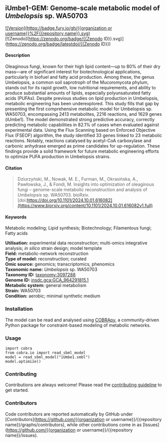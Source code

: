 ## iUmbe1-GEM: Genome-scale metabolic model of *Umbelopsis* sp. WA50703 

[![Version](https://badge.fury.io/gh/{{organization or username}}%2F{{repository name}}.svg)](https://badge.fury.io/gh/sysbiochalmers/yeast-gem)  
[![Zenodo](https://zenodo.org/badge/{{Zenodo ID}}.svg)](https://zenodo.org/badge/latestdoi/{{Zenodo ID}}) 


#### Description

Oleaginous fungi, known for their high lipid content—up to 80% of their dry mass—are of significant interest for biotechnological applications, particularly in biofuel and fatty acid production. Among these, the genus Umbelopsis, a common soil saprotroph of the Mucoromycota phylum, stands out for its rapid growth, low nutritional requirements, and ability to produce substantial amounts of lipids, especially polyunsaturated fatty acids (PUFAs). Despite previous studies on lipid production in Umbelopsis, metabolic engineering has been underexplored. This study fills that gap by presenting the first comprehensive metabolic model for Umbelopsis sp. WA50703, encompassing 2413 metabolites, 2216 reactions, and 1629 genes (iUmbe1). The model demonstrated strong predictive accuracy, correctly predicting metabolic capabilities in 82.1% of cases when evaluated against experimental data. Using the Flux Scanning based on Enforced Objective Flux (FSEOF) algorithm, the study identified 33 genes linked to 23 metabolic reactions. Notably, reactions catalysed by acetyl-CoA carboxylase and carbonic anhydrase emerged as prime candidates for up-regulation. These findings provide a solid framework for future metabolic engineering efforts to optimize PUFA production in Umbelopsis strains.

#### Citation

  > Dziurzyński, M., Nowak, M. E., Furman, M., Okrasińska, A., Pawłowska, J., & Fondi, M. Insights into optimization of oleaginous fungi – genome-scale metabolic reconstruction and analysis of *Umbelopsis* sp. WA50703. bioRxiv.  [doi:https://doi.org/10.1101/2024.10.01.616082](https://www.biorxiv.org/content/10.1101/2024.10.01.616082v1.full)



#### Keywords

Metabolic modeling; Lipid synthesis; Biotechnology; Filamentous fungi; Fatty acids

**Utilisation:** experimental data reconstruction; multi-omics integrative analysis; _in silico_ strain design; model template   
**Field:** metabolic-network reconstruction   
**Type of model:** reconstruction; curated  
**Omic source:** genomics; transcriptomics, phenomics  
**Taxonomic name:** _Umbelopsis_  sp. WA50703  
**Taxonomy ID:** [taxonomy:3097288](https://identifiers.org/taxonomy:3097288)  
**Genome ID:** [insdc.gca:GCA_964291815.1](https://identifiers.org/insdc.gca:GCA_964291815.1)  
**Metabolic system:** general metabolism  
**Strain:** WA50703  
**Condition:** aerobic; minimal synthetic medium  


### Installation

The model can be read and analysed using [COBRApy](https://github.com/opencobra/cobrapy), a community-driven Python package for constraint-based modeling of metabolic networks. 

### Usage

```
import cobra
from cobra.io import read_sbml_model
model = read_sbml_model("iUmbe1.smbl")
model.optimize()
```

### Contributing

Contributions are always welcome! Please read the [contributing guideline](.github/CONTRIBUTING.md) to get started.


### Contributors

Code contributors are reported automatically by GitHub under [Contributors](https://github.com/{{organization or username}}/{{repository name}}/graphs/contributors), while other contributions come in as [Issues](https://github.com/{{organization or username}}/{{repository name}}/issues).
